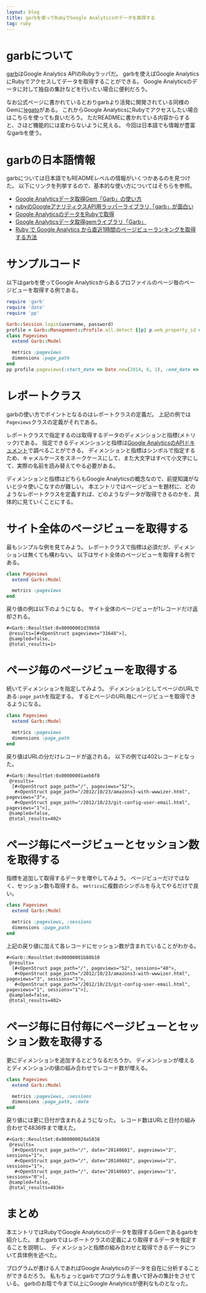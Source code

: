 ```yaml
---
layout: blog
title: garbを使ってRubyでGoogle Analyticsのデータを取得する
tag: ruby
---
```




# garbについて

[garb](https://github.com/Sija/garb)はGoogle Analytics APIのRubyラッパだ。
garbを使えばGoogle AnalyticsにRubyでアクセスしてデータを取得することができる。
Google Analyticsのデータに対して独自の集計などを行いたい場合に便利だろう。

なお公式ページに書かれているとおりgarbより活発に開発されている同様のGemに[legato](https://github.com/tpitale/legato)がある。
これからGoogle AnalyticsにRubyでアクセスしたい場合はこちらを使っても良いだろう。
ただREADMEに書かれている内容からすると、さほど機能的には変わらないように見える。
今回は日本語でも情報が豊富なgarbを使う。

# garbの日本語情報

garbについては日本語でもREADMEレベルの情報がいくつかあるのを見つけた。
以下にリンクを列挙するので、基本的な使い方についてはそちらを参照。

- [Google Analyticsデータ取得Gem「Garb」の使い方 ](http://tsuchikazu.net/googel_analytics_gar/)
- [rubyのGoogleアナリティクスAPI用ラッパーライブラリ「garb」が面白い](http://web-analytics-or-die.org/2011/12/garb/)
- [Google AnalyticsのデータをRubyで取得 ](http://mn-memo.com/archives/894)
- [Google Analyticsデータ取得gemライブラリ「Garb」](http://d.hatena.ne.jp/deeeki/20110626/google_analytics_garb)
- [Ruby で Google Analytics から直近1時間のページビューランキングを取得する方法](http://tilfin.hatenablog.com/entry/20120905/1346807962)

# サンプルコード

以下はgarbを使ってGoogle Analyticsからあるプロファイルのページ毎のページビューを取得する例である。

~~~~ruby
require 'garb'
require 'date'
require 'pp'

Garb::Session.login(username, password)
profile = Garb::Management::Profile.all.detect {|p| p.web_property_id == 'UA-XXXXXXX-X'}
class Pageviews
  extend Garb::Model

  metrics :pageviews
  dimensions :page_path
end
pp profile.pageviews(:start_date => Date.new(2014, 6, 1), :end_date => Date.new(2014, 6, 30))
~~~~

# レポートクラス

garbの使い方でポイントとなるのはレポートクラスの定義だ。
上記の例では`Pageviews`クラスの定義がそれである。

レポートクラスで指定するのは取得するデータのディメンションと指標(メトリック)である。
指定できるディメンションと指標は[Google AnalyticsのAPIドキュメント](https://developers.google.com/analytics/devguides/reporting/core/dimsmets)で調べることができる。
ディメンションと指標はシンボルで指定するため、キャメルケースをスネークケースにして、また大文字はすべて小文字にして、実際の名前を読み替えてやる必要がある。

ディメンションと指標はどちらもGoogle Analyticsの概念なので、前提知識がないと少々使いこなすのが難しい。
本エントリではページビューを題材に、どのようなレポートクラスを定義すれば、どのようなデータが取得できるのかを、具体的に見ていくことにする。

# サイト全体のページビューを取得する

最もシンプルな例を見てみよう。
レポートクラスで指標は必須だが、ディメンションは無くても構わない。
以下はサイト全体のページビューを取得する例である。

~~~~ruby
class Pageviews
  extend Garb::Model

  metrics :pageviews
end
~~~~

戻り値の例は以下のようになる。
サイト全体のページビューが1レコードだけ返却される。

~~~~
#<Garb::ResultSet:0x00000001d39b58
 @results=[#<OpenStruct pageviews="31648">],
 @sampled=false,
 @total_results=1>
~~~~

# ページ毎のページビューを取得する

続いてディメンションを指定してみよう。
ディメンションとしてページのURLである`:page_path`を指定する。
するとページのURL毎にページビューを取得できるようになる。

~~~~ruby
class Pageviews
  extend Garb::Model

  metrics :pageviews
  dimensions :page_path
end
~~~~

戻り値はURLの分だけレコードが返される。
以下の例では402レコードとなった。

~~~~
#<Garb::ResultSet:0x00000001aeb6f8
 @results=
  [#<OpenStruct page_path="/", pageviews="52">,
   #<OpenStruct page_path="/2012/10/23/amazons3-with-wwwizer.html", pageviews="3">,
   #<OpenStruct page_path="/2012/10/23/git-config-user-email.html", pageviews="1">],
 @sampled=false,
 @total_results=402>
~~~~

# ページ毎にページビューとセッション数を取得する

指標を追加して取得するデータを増やしてみよう。
ページビューだけではなく、セッション数も取得する。
`metrics`に複数のシンボルを与えてやるだけで良い。

~~~~ruby
class Pageviews
  extend Garb::Model

  metrics :pageviews, :sessions
  dimensions :page_path
end
~~~~

上記の戻り値に加えて各レコードにセッション数が含まれていることがわかる。

~~~~
#<Garb::ResultSet:0x00000001b88b10
 @results=
  [#<OpenStruct page_path="/", pageviews="52", sessions="40">,
   #<OpenStruct page_path="/2012/10/23/amazons3-with-wwwizer.html", pageviews="3", sessions="3">,
   #<OpenStruct page_path="/2012/10/23/git-config-user-email.html", pageviews="1", sessions="1">],
 @sampled=false,
 @total_results=402>
~~~~

# ページ毎に日付毎にページビューとセッション数を取得する

更にディメンションを追加するとどうなるだろうか。
ディメンションが増えるとディメンションの値の組み合わせでレコード数が増える。

~~~~ruby
class Pageviews
  extend Garb::Model

  metrics :pageviews, :sessions
  dimensions :page_path, :date
end
~~~~

戻り値には更に日付が含まれるようになった。
レコード数はURLと日付の組み合わせで4836件まで増えた。

~~~~
#<Garb::ResultSet:0x000000024a5838
 @results=
  [#<OpenStruct page_path="/", date="20140601", pageviews="2", sessions="1">,
   #<OpenStruct page_path="/", date="20140602", pageviews="2", sessions="1">,
   #<OpenStruct page_path="/", date="20140603", pageviews="1", sessions="0">],
 @sampled=false,
 @total_results=4836>
~~~~

# まとめ

本エントリではRubyでGoogle Analyticsのデータを取得するGemであるgarbを紹介した。
またgarbではレポートクラスの定義により取得するデータを指定することを説明し、
ディメンションと指標の組み合わせと取得できるデータについて具体例を述べた。

プログラムが書ける人であればGoogle Analyticsのデータを自在に分析することができるだろう。
私もちょっとgarbでプログラムを書いて好みの集計をさせている。
garbのお陰で今まで以上にGoogle Analyticsが便利なものとなった。
